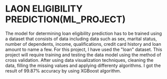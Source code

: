 # LAON ELIGIBILITY PREDICTION(ML_PROJECT)
The model for determining loan eligibility prediction has to be trained using a dataset that consists of data including data such as sex, marital status, number of dependents, income, qualifications, credit card history and loan amount to name a few. 
For this project, I have used the "loan" dataset. 
This project will require training and testing the data model using the method of cross validation. 
After using data visualization techniques, cleaning the data, filling the missing values and applying differenty algorithms. 
I got the result of 99.87% accuracy by using XGBoost algorithm.
